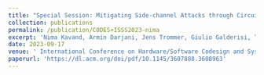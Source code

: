 ```yaml
---
title: "Special Session: Mitigating Side-channel Attacks through Circuit to Application Layer Approaches"
collection: publications
permalink: /publication/CODES+ISSS2023-nima
excerpt: 'Nima Kavand, Armin Darjani, Jens Trommer, Giulio Galderisi, Thomas Mikolajick, Nicolai Müller, Amir Moradi, <b>Chongzhou Fang</b>, Ning Miao, Han Wang, Sai Manoj Pudukotai Dinakarrao, Houman Homayoun, Benjamin Hettwer, Luca Parrini and Akash Kumar'
date: 2023-09-17
venue: ' International Conference on Hardware/Software Codesign and System Synthesis (CODE+ISSS) 2023'
paperurl: 'https://dl.acm.org/doi/pdf/10.1145/3607888.3608963'
---
```

